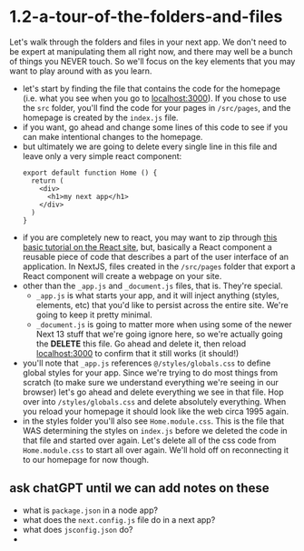 # 1.2-a-tour-of-the-folders-and-files

Let's walk through the folders and files in your next app. We don't need to be expert at manipulating them all right now, and there may well be a bunch of things you NEVER touch. So we'll focus on the key elements that you may want to play around with as you learn.

- let's start by finding the file that contains the code for the homepage (i.e. what you see when you go to [localhost:3000](http://localhost:3000/)). If you chose to use the `src` folder, you'll find the code for your pages in `/src/pages`, and the homepage is created by the `index.js` file. 
- if you want, go ahead and change some lines of this code to see if you can make intentional changes to the homepage.
- but ultimately we are going to delete every single line in this file and leave only a very simple react component:
    ```
    export default function Home () {
      return (
        <div>
          <h1>my next app</h1>
        </div>
      )
    }
    ```
- if you are completely new to react, you may want to zip through [this basic tutorial on the React site](https://reactjs.org/docs/introducing-jsx.html), but, basically a React component a reusable piece of code that describes a part of the user interface of an application. In NextJS, files created in the `/src/pages` folder that export a React component will create a webpage on your site. 
- other than the `_app.js` and `_document.js` files, that is. They're special. 
    - `_app.js` is what starts your app, and it will inject anything (styles, elements, etc) that you'd like to persist across the entire site. We're going to keep it pretty minimal.
    - `_document.js` is going to matter more when using some of the newer Next 13 stuff that we're going ignore here, so we're actually going the **DELETE** this file. Go ahead and delete it, then reload [localhost:3000](http://localhost:3000) to confirm that it still works (it should!)
- you'll note that `_app.js` references `@/styles/globals.css` to define global styles for your app. Since we're trying to do most things from scratch (to make sure we understand everything we're seeing in our browser) let's go ahead and delete everything we see in that file. Hop over into `/styles/globals.css` and delete absolutely everything. When you reload your homepage it should look like the web circa 1995 again.
- in the styles folder you'll also see `Home.module.css`. This is the file that WAS determining the styles on `index.js` before we deleted the code in that file and started over again. Let's delete all of the css code from `Home.module.css` to start all over again. We'll hold off on reconnecting it to our homepage for now though.


## ask chatGPT until we can add notes on these

- what is `package.json` in a node app?
- what does the `next.config.js` file do in a next app?
- what does `jsconfig.json` do?
- 